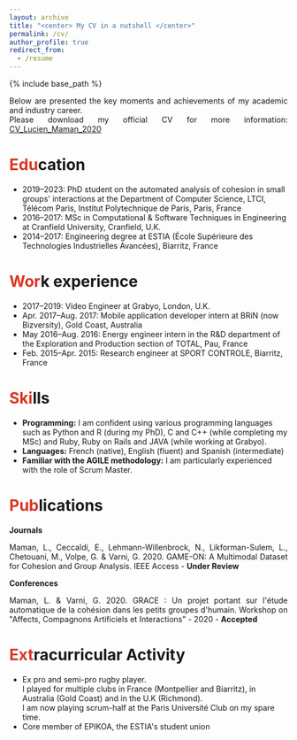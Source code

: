 ```yaml
---
layout: archive
title: "<center> My CV in a nutshell </center>"
permalink: /cv/
author_profile: true
redirect_from:
  - /resume
---
```


{% include base_path %}

<p align="justify">Below are presented the key moments and achievements of my academic and industry career. <br>
Please download my official CV for more information: <a href="https://lucienmaman.github.io/files/CV_Lucien_Maman_2020.pdf" target="_blank">CV_Lucien_Maman_2020</a></p>

<span style="color: #DC3522">Edu</span>cation
======
<p align="justify">
  <ul>
    <li>2019–2023: PhD student on the automated analysis of cohesion in small groups' interactions at the Department of Computer Science, LTCI, Télécom Paris, Institut Polytechnique de Paris, Paris, France</li>
    <li>2016–2017: MSc in Computational & Software Techniques in Engineering at Cranfield University, Cranfield, U.K.</li>
    <li>2014–2017: Engineering degree at ESTIA (École Supérieure des Technologies Industrielles Avancées), Biarritz, France</li>
  </ul> 
</p>

<span style="color: #DC3522">Wor</span>k experience
======
<p align="justify">
  <ul>
    <li>2017–2019: Video Engineer at Grabyo, London, U.K.</li>
    <li>Apr. 2017–Aug. 2017: Mobile application developer intern at BRiN (now Bizversity), Gold Coast, Australia</li>
    <li>May 2016–Aug. 2016: Energy engineer intern in the R&D department of the Exploration and Production section of TOTAL, Pau, France</li>
    <li>Feb. 2015–Apr. 2015: Research engineer at SPORT CONTROLE, Biarritz, France</li>
  </ul> 
</p>

<span style="color: #DC3522">Ski</span>lls
======
<p align="justify">
  <ul>
    <li><b>Programming:</b> 
I am confident using various programming languages such as Python and R (during my PhD), C and C++ (while completing my MSc) and Ruby, Ruby on Rails and JAVA (while working at Grabyo).</li>
    <li><b>Languages:</b> 
French (native), English (fluent) and Spanish (intermediate)</li>
    <li><b>Familiar with the AGILE methodology:</b>
I am particularly experienced with the role of Scrum Master.</li>
  </ul> 
</p>

<span style="color: #DC3522">Pub</span>lications
======
<strong>Journals</strong><br>
<p align="justify">Maman, L., Ceccaldi, E., Lehmann-Willenbrock, N., Likforman-Sulem, L., Chetouani, M., Volpe, G. & Varni, G. 2020. GAME-ON: A Multimodal Dataset for Cohesion and Group Analysis. IEEE Access - <b>Under Review</b></p>

<strong>Conferences</strong><br>
<p align="justify">Maman, L. & Varni, G. 2020. GRACE : Un projet portant sur l'étude automatique de la cohésion dans les petits groupes d'humain. Workshop on "Affects, Compagnons Artificiels et Interactions" - 2020 - <b>Accepted</b></p>

<span style="color: #DC3522">Ext</span>racurricular Activity
======
<p align="justify">
  <ul>
    <li> Ex pro and semi-pro rugby player.<br>
I played for multiple clubs in France (Montpellier and Biarritz), in Australia (Gold Coast) and in the U.K (Richmond).<br>
I am now playing scrum-half at the Paris Université Club on my spare time.</li>
    <li>Core member of EPIKOA, the ESTIA's student union</li>
  </ul> 
</p>
